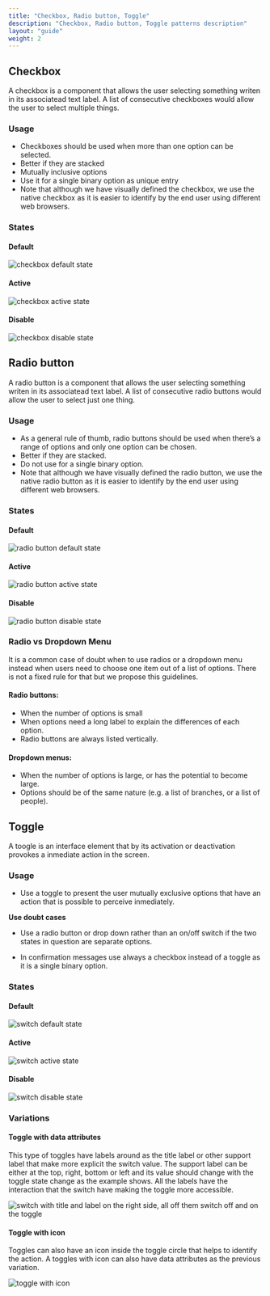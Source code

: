 ```yaml
---
title: "Checkbox, Radio button, Toggle"
description: "Checkbox, Radio button, Toggle patterns description"
layout: "guide"
weight: 2
---
```


## Checkbox

A checkbox is a component that allows the user selecting something writen in its associatead text label. A list of consecutive checkboxes would allow the user to select multiple things.

### Usage

* Checkboxes should be used when more than one option can be selected.
* Better if they are stacked
* Mutually inclusive options
* Use it for a single binary option as unique entry
* Note that although we have visually defined the checkbox, we use the native checkbox as it is easier to identify by the end user using different web browsers.

### States

#### Default

![checkbox default state](../../../images/checkbox.png)

#### Active

![checkbox active state](../../../images/checkboxSelected.png)

#### Disable

![checkbox disable state](../../../images/checkboxDisabled.png)

## Radio button

A radio button is a component that allows the user selecting something writen in its associatead text label. A list of consecutive radio buttons would allow the user to select just one thing.

### Usage

* As a general rule of thumb, radio buttons should be used when there’s a range of options and only one option can be chosen.
* Better if they are stacked.
* Do not use for a single binary option.
* Note that although we have visually defined the radio button, we use the native radio button as it is easier to identify by the end user using different web browsers.

### States

#### Default

![radio button default state](../../../images/radiobuttonOff.png)

#### Active

![radio button active state](../../../images/radiobuttonOn.png)

#### Disable

![radio button disable state](../../../images/radiobuttonDisabled.png)

### Radio vs Dropdown Menu

It is a common case of doubt when to use radios or a dropdown menu instead when users need to choose one item out of a list of options. There is not a fixed rule for that but we propose this guidelines.

#### Radio buttons: 

* When the number of options is small
* When options need a long label to explain the differences of each option. 
* Radio buttons are always listed vertically. 

#### Dropdown menus: 

* When the number of options is large, or has the potential to become large. 
* Options should be of the same nature (e.g. a list of branches, or a list of people).


## Toggle

A toogle is an interface element that by its activation or deactivation provokes a inmediate action in the screen.

### Usage

* Use a toggle to present the user mutually exclusive options that have an action that is possible to perceive inmediately.

**Use doubt cases**

* Use a radio button or drop down rather than an on/off switch if the two states in question are separate options.

* In confirmation messages use always a checkbox instead of a toggle as it is a single  binary option.

### States

#### Default

![switch default state](../../../images/switchOff.png)

#### Active

![switch active state](../../../images/switchOn.png)

#### Disable

![switch disable state](../../../images/switchDisabled.png)

### Variations

#### Toggle with data attributes

This type of toggles have labels around as the title label or other support label that make more explicit the switch value. The support label can be either at the top, right, bottom or left and its value should change with the toggle state change as the example shows. All the labels have the interaction that the switch have making the toggle more accessible.

![switch with title and label on the right side, all off them switch off and on the toggle](../../../images/switchAttributes.png)

#### Toggle with icon

Toggles can also have an icon inside the toggle circle that helps to identify the action. A toggles with icon can also have data attributes as the previous variation.

![toggle with icon](../../../images/switchIcon.png)


